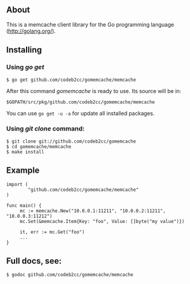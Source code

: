 ## About

This is a memcache client library for the Go programming language
(http://golang.org/).

## Installing

### Using *go get*

    $ go get github.com/codeb2cc/gomemcache/memcache

After this command *gomemcache* is ready to use. Its source will be in:

    $GOPATH/src/pkg/github.com/codeb2cc/gomemcache/memcache

You can use `go get -u -a` for update all installed packages.

### Using *git clone* command:

    $ git clone git://github.com/codeb2cc/gomemcache
    $ cd gomemcache/memcache
    $ make install

## Example

    import (
            "github.com/codeb2cc/gomemcache/memcache"
    )

    func main() {
         mc := memcache.New("10.0.0.1:11211", "10.0.0.2:11211", "10.0.0.3:11212")
         mc.Set(&memcache.Item{Key: "foo", Value: []byte("my value")})

         it, err := mc.Get("foo")
         ...
    }

## Full docs, see:

    $ godoc github.com/codeb2cc/gomemcache/memcache

